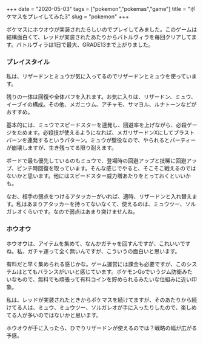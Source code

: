 +++
date = "2020-05-03"
tags = ["pokemon","pokemas","game"]
title = "ポケマスをプレイしてみた3"
slug = "pokemon"
+++

ポケマスにホウオウが実装されたらしいのでプレイしてみました。このゲームは結構面白くて、レッドが実装されたあたりからバトルヴィラを毎回クリアしてます。バトルヴィラは1日で最大、GRADE13まで上がりました。

### プレイスタイル

私は、リザードンとミュウが気に入ってるのでリザードンとミュウを使っています。

残りの一体は回復や全体バフを入れます。お気に入りは、リザードン、ミュウ、イーブイの構成。その他、メガニウム、アチャモ、サマヨル、ルナトーンなどがおすすめ。

基本的には、ミュウでスピードスターを連発し、回避率を上げながら、必殺ゲージをためます。必殺技が使えるようになれば、メガリザードンXにしてブラストバーンを連発するというパターン。ミュウが壁役なので、やられるとパーティーが崩壊しますが、生き残ってる限り耐えます。

ボードで最も優先しているのもミュウで、登場時の回避アップと技稀に回避アップ、ピンチ時回復を取っています。そんな感じでやると、そこそこ戦えるのではないかと思います。他にはスピードスター威力増あたりをとっておくといいかも。

なお、相手の弱点をつけるアタッカーがいれば、適時、リザードンと入れ替えます。私はあまりアタッカーを持ってないなくて、使えるのは、ミュウツー、ソルガレオくらいです。なので弱点はあまり突けませんね。

### ホウオウ

ホウオウは、アイテムを集めて、なんかガチャを回すんですが、これいいですね。私、ガチャ運って全く無いんですが、こういうの面白いと思います。

有料だと早く集められる感じかな。ゲーム運営には課金も必要ですが、このシステムはとてもバランスがいいと感じています。ポケモンGoでいうジム防衛みたいなもので、無料でも頑張って有料コインを貯められるみたいな仕組みに近い印象。

私は、レッドが実装されたときからポケマスを続けてますが、そのあたりから続けてる人は、ミュウ、ミュウツー、ソルガレオが手に入ったりしたので、楽しめてる人が多いのではないかと思います。

ホウオウが手に入ったら、ひでりリザードンが使えるのでは？戦略の幅が広がる予感。

